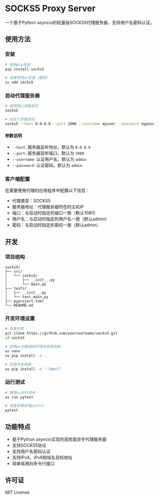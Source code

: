 # SOCKS5 Proxy Server

一个基于Python asyncio的轻量级SOCKS5代理服务器，支持用户名密码认证。

## 使用方法

### 安装

```bash
# 使用pip安装
pip install socks5

# 或者使用uv安装（推荐）
uv add socks5
```

### 启动代理服务器

```bash
# 使用默认参数启动
socks5

# 自定义参数启动
socks5 --host 0.0.0.0 --port 1080 --username myuser --password mypass
```

#### 参数说明

- `--host`: 服务器监听地址，默认为 `0.0.0.0`
- `--port`: 服务器监听端口，默认为 `1080`
- `--username`: 认证用户名，默认为 `admin`
- `--password`: 认证密码，默认为 `admin`

### 客户端配置

在需要使用代理的应用程序中配置以下信息：

- 代理类型：SOCKS5
- 服务器地址：代理服务器所在的主机IP
- 端口：与启动时指定的端口一致（默认1080）
- 用户名：与启动时指定的用户名一致（默认admin）
- 密码：与启动时指定的密码一致（默认admin）

## 开发

### 项目结构

```
socks5/
├── src/
│   └── socks5/
│       ├── __init__.py
│       └── main.py
├── tests/
│   ├── __init__.py
│   └── test_main.py
├── pyproject.toml
└── README.md
```

### 开发环境设置

```bash
# 克隆仓库
git clone https://github.com/yourusername/socks5.git
cd socks5

# 使用uv创建虚拟环境并安装依赖
uv venv
uv pip install -e .

# 安装开发依赖
uv pip install -e ".[dev]"
```

### 运行测试

```bash
# 使用uv运行测试
uv run pytest

# 或者直接使用pytest
pytest
```

## 功能特点

- 基于Python asyncio实现的高性能异步代理服务器
- 支持SOCKS5协议
- 支持用户名密码认证
- 支持IPv4、IPv6和域名目标地址
- 简单易用的命令行接口

## 许可证

MIT License